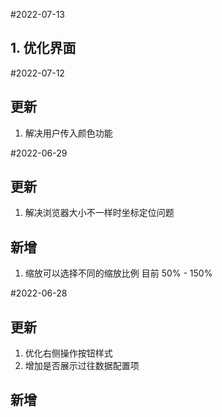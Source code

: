 #2022-07-13
## 1. 优化界面

#2022-07-12
## 更新
1. 解决用户传入颜色功能

#2022-06-29
## 更新
1. 解决浏览器大小不一样时坐标定位问题
## 新增
1. 缩放可以选择不同的缩放比例 目前 50% - 150%

#2022-06-28
## 更新
1. 优化右侧操作按钮样式
2. 增加是否展示过往数据配置项
## 新增
